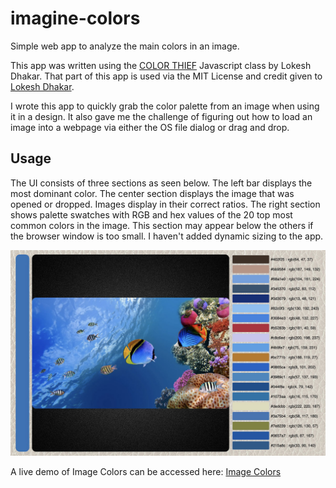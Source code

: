 # imagine-colors
Simple web app to analyze the main colors in an image.

This app was written using the [COLOR THIEF](https://lokeshdhakar.com/projects/color-thief/#examples) Javascript class by Lokesh Dhakar. That part of this app is used via the MIT License and credit given to [Lokesh Dhakar](https://github.com/lokesh/color-thief).

I wrote this app to quickly grab the color palette from an image when using it in a design. It also gave me the challenge of figuring out
how to load an image into a webpage via either the OS file dialog or drag and drop.

## Usage
The UI consists of three sections as seen below. The left bar displays the most dominant color. The center section 
displays the image that was opened or dropped. Images display in their correct ratios. The right section shows palette 
swatches with RGB and hex values of the 20 top most common colors in the image. This section may appear below the 
others if the browser window is too small. I haven't added dynamic sizing to the app.

![Image Colors - Screenshot](imagine-colors-screenshot.jpg)

A live demo of Image Colors can be accessed here: [Image Colors](https://www.stevenlyles.net/playground/imagine/index.html)
